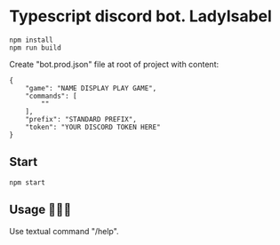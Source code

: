 # Typescript discord bot. LadyIsabel
```
npm install
npm run build
```
Create "bot.prod.json" file at root of project with content:
```
{
    "game": "NAME DISPLAY PLAY GAME",
    "commands": [
        ""
    ],
    "prefix": "STANDARD PREFIX",
    "token": "YOUR DISCORD TOKEN HERE"
}
```

## Start
```
npm start
```

## Usage 🐱‍🏍🤖
Use textual command "/help".
